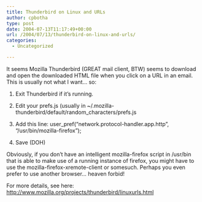 ```yaml
---
title: Thunderbird on Linux and URLs
author: cpbotha
type: post
date: 2004-07-13T11:17:49+00:00
url: /2004/07/13/thunderbird-on-linux-and-urls/
categories:
  - Uncategorized

---
```

It seems Mozilla Thunderbird (GREAT mail client, BTW) seems to download and open the downloaded HTML file when you click on a URL in an email. This is usually not what I want&#8230; so:

1. Exit Thunderbird if it&#8217;s running.
  
2. Edit your prefs.js (usually in ~/.mozilla-thunderbird/default/random_characters/prefs.js
  
3. Add this line: user_pref(&#8220;network.protocol-handler.app.http&#8221;, &#8220;/usr/bin/mozilla-firefox&#8221;);
  
4. Save (DOH)

Obviously, if you don&#8217;t have an intelligent mozilla-firefox script in /usr/bin that is able to make use of a running instance of firefox, you might have to use the mozilla-firefox-xremote-client or somesuch. Perhaps you even prefer to use another browser&#8230; heaven forbid!

For more details, see here: http://www.mozilla.org/projects/thunderbird/linuxurls.html
